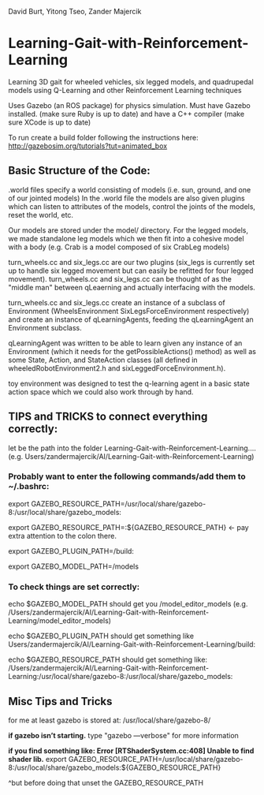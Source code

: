 David Burt, Yitong Tseo, Zander Majercik

# Learning-Gait-with-Reinforcement-Learning
Learning 3D gait for wheeled vehicles, six legged models, and quadrupedal models using Q-Learning and other Reinforcement Learning techniques


Uses Gazebo (an ROS package) for physics simulation.
Must have Gazebo installed. (make sure Ruby is up to date) and have a C++ compiler (make sure XCode is up to date)

To run create a build folder following the instructions here: http://gazebosim.org/tutorials?tut=animated_box


## Basic Structure of the Code:

.world files specify a world consisting of models (i.e. sun, ground, and one of our jointed models)
In the .world file the models are also given plugins which can listen to attributes of the models, control the joints of the models, reset the world, etc.

Our models are stored under the model/ directory. For the legged models, we made standalone leg models which we then fit into a cohesive model with a body (e.g. Crab is a model composed of six CrabLeg models)

turn_wheels.cc and six_legs.cc are our two plugins (six_legs is currently set up to handle six legged movement but can easily be refitted for four legged movement). turn_wheels.cc and six_legs.cc can be thought of as the "middle man" between qLeaerning and actually interfacing with the models. 

turn_wheels.cc and six_legs.cc create an instance of a subclass of Environment (WheelsEnvironment SixLegsForceEnvironment respectively) and create an instance of qLearningAgents, feeding the qLearningAgent an Environment subclass.

qLearningAgent was written to be able to learn given any instance of an Environment (which it needs for the getPossibleActions() method) as well as some State, Action, and StateAction classes (all defined in wheeledRobotEnvironment2.h and sixLeggedForceEnvironment.h). 

toy environment was designed to test the q-learning agent in a basic state action space which we could also work through by hand.



## TIPS and TRICKS to connect everything correctly:

let <path> be the path into the folder Learning-Gait-with-Reinforcement-Learning.... (e.g. Users/zandermajercik/AI/Learning-Gait-with-Reinforcement-Learning)

### Probably want to enter the following commands/add them to ~/.bashrc:

export GAZEBO_RESOURCE_PATH=/usr/local/share/gazebo-8:/usr/local/share/gazebo_models:

export GAZEBO_RESOURCE_PATH=<path>:${GAZEBO_RESOURCE_PATH} <- pay extra attention to the colon there.

export GAZEBO_PLUGIN_PATH=<path>/build: 

export GAZEBO_MODEL_PATH=<path>/models

### To check things are set correctly:

echo $GAZEBO_MODEL_PATH should get you <path>/model_editor_models
(e.g. /Users/zandermajercik/AI/Learning-Gait-with-Reinforcement-Learning/model_editor_models)

echo $GAZEBO_PLUGIN_PATH should get something like
Users/zandermajercik/AI/Learning-Gait-with-Reinforcement-Learning/build:

echo $GAZEBO_RESOURCE_PATH should get something like:
/Users/zandermajercik/AI/Learning-Gait-with-Reinforcement-Learning:/usr/local/share/gazebo-8:/usr/local/share/gazebo_models:



## Misc Tips and Tricks

for me at least gazebo is stored at:
/usr/local/share/gazebo-8/

**if gazebo isn’t starting.**
type "gazebo —verbose" for more information

**if you find something like: Error [RTShaderSystem.cc:408] Unable to find shader lib.**
export GAZEBO_RESOURCE_PATH=/usr/local/share/gazebo-8:/usr/local/share/gazebo_models:${GAZEBO_RESOURCE_PATH}


^but before doing that unset the GAZEBO_RESOURCE_PATH
